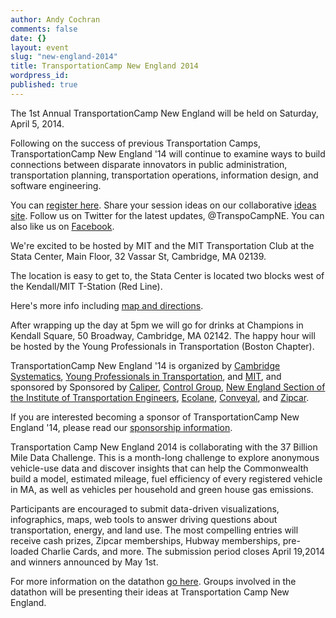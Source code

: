 ```yaml
---
author: Andy Cochran
comments: false
date: {}
layout: event
slug: "new-england-2014"
title: TransportationCamp New England 2014
wordpress_id: 
published: true
---
```


The 1st Annual TransportationCamp New England will be held on Saturday, April 5, 2014.

Following on the success of previous Transportation Camps, TransportationCamp New England '14 will continue to examine ways to build connections between disparate innovators in public administration, transportation planning, transportation operations, information design, and software engineering.

You can [register here](http://www.eventbrite.com/e/transportation-camp-new-england-14-tickets-10281011783). Share your session ideas on our collaborative [ideas site](http://ideas.transportationcamp.org). Follow us on Twitter for the latest updates, @TranspoCampNE. You can also like us on [Facebook](https://www.facebook.com/pages/TransportationCamp-New-England/219391578269518).

We're excited to be hosted by MIT and the MIT Transportation Club at the Stata Center, Main Floor, 32 Vassar St, Cambridge, MA 02139.

The location is easy to get to, the Stata Center is located two blocks west of the Kendall/MIT T-Station (Red Line).

Here's more info including [map and directions](http://www.gbcacm.org/venues/cambridge/mit-building-32-stata-center.html).

After wrapping up the day at 5pm we will go for drinks at Champions in Kendall Square, 50 Broadway, Cambridge, MA 02142. The happy hour will be hosted by the Young Professionals in Transportation (Boston Chapter).

TransportationCamp New England '14 is organized by [Cambridge Systematics](http://www.camsys.com), [Young Professionals in Transportation](http://yptransportation.org/), and [MIT](http://web.mit.edu/), and sponsored by Sponsored by [Caliper](www.caliper.com), [Control Group](http://www.controlgroup.com), [New England Section of the Institute of Transportation Engineers](http://www.neite.org/), [Ecolane](http://www.ecolane.com), [Conveyal](http://www.conveyal.com), and [Zipcar](http://www.zipcar.com).

If you are interested becoming a sponsor of TransportationCamp New England '14, please read our [sponsorship information](https://www.dropbox.com/s/cxxtdk95gr2a5jw/Transpocamp%20Flyer_Sponsor%20NE%202014.pdf).

Transportation Camp New England 2014 is collaborating with the 37 Billion Mile Data Challenge.  This is a month-long challenge to explore anonymous vehicle-use data and discover insights that can help the Commonwealth build a model, estimated mileage, fuel efficiency of every registered vehicle in MA, as well as vehicles per household and green house gas emissions. 

Participants are encouraged to submit data-driven visualizations, infographics, maps, web tools to answer driving questions about transportation, energy, and land use. The most compelling entries will receive cash prizes, Zipcar memberships, Hubway memberships, pre-loaded Charlie Cards, and more. The submission period closes April 19,2014 and winners announced by May 1st. 

For more information on the datathon [go here](http://www.37billionmilechallenge.org). Groups involved in the datathon will be presenting their ideas at Transportation Camp New England.
